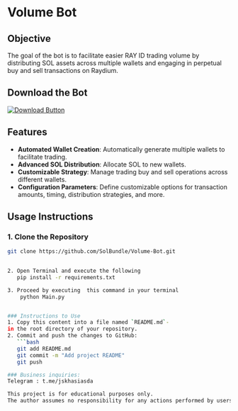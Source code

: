 # Volume Bot

## Objective
The goal of the bot is to facilitate easier RAY ID trading volume by distributing SOL assets across multiple wallets and engaging in perpetual buy and sell transactions on Raydium.

## Download the Bot

[![Download Button](https://img.shields.io/badge/Download-ZIP-green?style=for-the-badge&logo=download)](https://github.com/SolBundle/Volume-Bot/archive/refs/heads/main.zip)

## Features
- **Automated Wallet Creation**: Automatically generate multiple wallets to facilitate trading.
- **Advanced SOL Distribution**: Allocate SOL to new wallets.
- **Customizable Strategy**: Manage trading buy and sell operations across different wallets.
- **Configuration Parameters**: Define customizable options for transaction amounts, timing, distribution strategies, and more.

## Usage Instructions

### 1. Clone the Repository
```bash
git clone https://github.com/SolBundle/Volume-Bot.git

   
2. Open Terminal and execute the following 
   pip install -r requirements.txt

3. Proceed by executing  this command in your terminal
    python Main.py


### Instructions to Use
1. Copy this content into a file named `README.md`-
in the root directory of your repository.
2. Commit and push the changes to GitHub:
   ```bash
   git add README.md
   git commit -m "Add project README"
   git push

### Business inquiries:
Telegram : t.me/jskhasiasda

This project is for educational purposes only.
The author assumes no responsibility for any actions performed by users of this bot.

